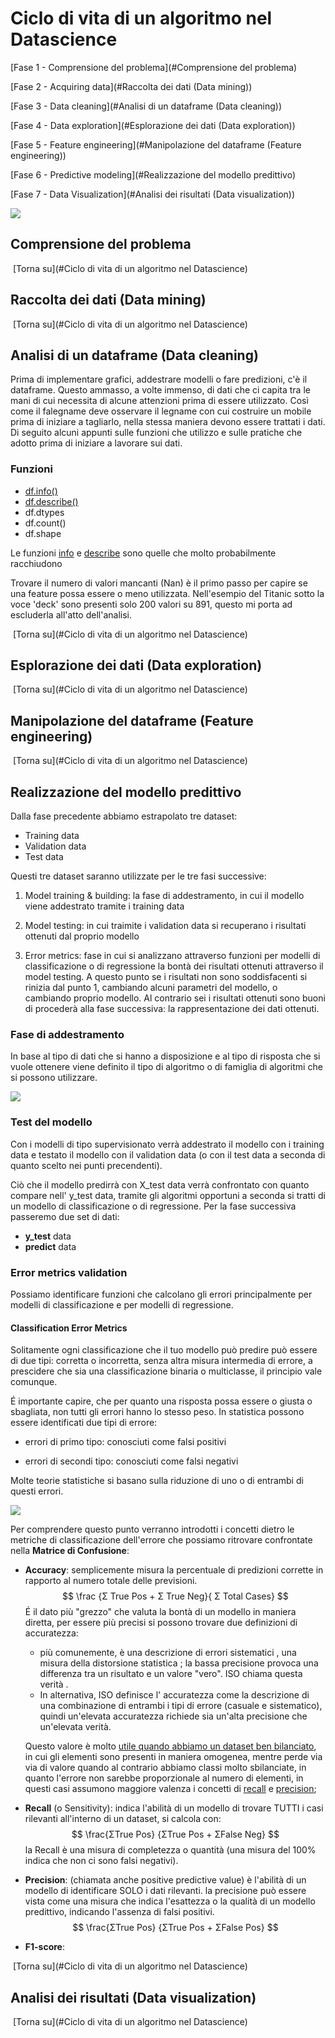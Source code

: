# Ciclo di vita di un algoritmo nel Datascience

[Fase 1 - Comprensione del problema](#Comprensione del problema)

[Fase 2 - Acquiring data](#Raccolta dei dati (Data mining))

[Fase 3 - Data cleaning](#Analisi di un dataframe (Data cleaning))

[Fase 4 - Data exploration](#Esplorazione dei dati (Data exploration))

[Fase 5 - Feature engineering](#Manipolazione del dataframe (Feature engineering))

[Fase 6 - Predictive modeling](#Realizzazione del modello predittivo)

[Fase 7 - Data Visualization](#Analisi dei risultati (Data visualization))



![](immagini/DataScience.png)

## Comprensione del problema



​																																					[Torna su](#Ciclo di vita di un algoritmo nel Datascience)

## Raccolta dei dati (Data mining)



​																																					[Torna su](#Ciclo di vita di un algoritmo nel Datascience)

## Analisi di un dataframe (Data cleaning)

Prima di implementare grafici, addestrare modelli o fare predizioni, c'è il dataframe. Questo ammasso, a volte immenso, di dati che ci capita tra le mani di cui necessita di alcune attenzioni prima di essere utilizzato. Così come il falegname deve osservare il legname con cui costruire un mobile prima di iniziare a tagliarlo, nella stessa maniera devono essere trattati i dati. Di seguito alcuni appunti sulle funzioni che utilizzo e sulle pratiche che adotto prima di iniziare a lavorare sui dati.

### Funzioni

* <u>df.info()</u>
* <u>df.describe()</u>
* df.dtypes
* df.count()
* df.shape

Le funzioni <u>info</u> e <u>describe</u> sono quelle che molto probabilmente racchiudono 

Trovare il numero di valori mancanti (Nan) è il primo passo per capire se una feature possa essere o meno utilizzata. Nell'esempio del Titanic sotto la voce 'deck' sono presenti solo 200 valori su 891, questo mi porta ad escluderla all'atto dell'analisi.

​																																					[Torna su](#Ciclo di vita di un algoritmo nel Datascience)

## Esplorazione dei dati (Data exploration)

​																																					[Torna su](#Ciclo di vita di un algoritmo nel Datascience)

## Manipolazione del dataframe (Feature engineering)

​																																					[Torna su](#Ciclo di vita di un algoritmo nel Datascience)

## Realizzazione del modello predittivo

Dalla fase precedente abbiamo estrapolato tre dataset:

* Training data
* Validation data
* Test data

Questi tre dataset saranno utilizzate per le tre fasi successive:

1.  Model training & building: la fase di addestramento, in cui il modello viene addestrato tramite i training data

2. Model testing: in cui traimite i validation data si recuperano i risultati ottenuti dal proprio modello

3. Error metrics: fase in cui si analizzano attraverso funzioni per modelli di classificazione o di regressione la bontà dei risultati ottenuti attraverso il model testing. A questo punto se i risultati non sono soddisfacenti si rinizia dal punto 1, cambiando alcuni parametri del modello, o cambiando proprio modello. Al contrario sei i risultati ottenuti sono buoni di procederà alla fase successiva: la rappresentazione dei dati ottenuti.

### Fase di addestramento

In base al tipo di dati che si hanno a disposizione e al tipo di risposta che si vuole ottenere viene definito il tipo di algoritmo o di famiglia di algoritmi che si possono utilizzare.

![](immagini/ModelliML.png)

### Test del modello

Con i modelli di tipo supervisionato verrà addestrato il modello con i training data e testato il modello con il validation data (o con il test data a seconda di quanto scelto nei punti precendenti).

Ciò che il modello predirrà con X_test data verrà confrontato con quanto compare nell' y_test data, tramite gli algoritmi opportuni a seconda si tratti di un modello di classificazione o di regressione. Per la fase successiva passeremo due set di dati:

* **y_test** data
* **predict** data

### Error metrics validation

Possiamo identificare funzioni che calcolano gli errori principalmente per modelli di classificazione e per modelli di regressione.

#### Classification Error Metrics

Solitamente ogni classificazione che il tuo modello può predire può essere di due tipi: corretta o incorretta, senza altra misura intermedia di errore, a prescidere che sia una classificazione binaria o multiclasse, il principio vale comunque.

É importante capire, che per quanto una risposta possa essere o giusta o sbagliata, non tutti gli errori hanno lo stesso peso. In statistica possono essere identificati due tipi di errore:

+ errori di primo tipo: conosciuti come falsi positivi

+ errori di secondi tipo: conosciuti come falsi negativi

Molte teorie statistiche si basano sulla riduzione di uno o di entrambi di questi errori.

![](immagini/Confusion-Matrix.png)

Per comprendere questo punto verranno introdotti i concetti dietro le metriche di classificazione dell'errore che possiamo ritrovare confrontate nella **Matrice di Confusione**:

* **Accuracy**: semplicemente misura la percentuale di predizioni corrette in rapporto al numero totale delle previsioni. 
  $$
  \frac {Σ True Pos + Σ True Neg}{
  Σ Total Cases}
  $$
  É il dato più "grezzo" che valuta la bontà di un modello in maniera diretta, per essere più precisi si possono trovare due definizioni di accuratezza: 

  - più comunemente, è una descrizione di errori sistematici , una misura della distorsione statistica ; la bassa precisione provoca una differenza tra un risultato e un valore "vero". ISO chiama questa verità .
  - In alternativa, ISO definisce l' accuratezza come la descrizione di una combinazione di entrambi i tipi di errore (casuale e sistematico), quindi un'elevata accuratezza richiede sia un'alta precisione che un'elevata verità.

  Questo valore è molto <u>utile quando abbiamo un dataset ben bilanciato</u>, in cui gli elementi sono presenti in maniera omogenea, mentre perde via via di valore quando al contrario abbiamo classi molto sbilanciate, in quanto l'errore non sarebbe proporzionale al numero di elementi, in questi casi assumono maggiore valenza i concetti di <u>recall</u> e <u>precision</u>;

* **Recall** (o Sensitivity): indica l'abilità di un modello di trovare TUTTI i casi rilevanti all'interno di un dataset, si calcola con:
  $$
  \frac{ΣTrue Pos} {ΣTrue Pos + ΣFalse Neg}
  $$
  la Recall è una misura di completezza o quantità (una misura del 100% indica che non ci sono falsi negativi).

* **Precision**:  (chiamata anche positive predictive value) è l'abilità di un modello di identificare SOLO i dati rilevanti. la precisione può essere vista come una misura che indica l'esattezza o la qualità di un modello predittivo, indicando l'assenza di falsi positivi.
  $$
  \frac{ΣTrue Pos} {ΣTrue Pos + ΣFalse Pos}
  $$
  

* **F1-score**:



​																																					[Torna su](#Ciclo di vita di un algoritmo nel Datascience)

## Analisi dei risultati (Data visualization)

​																																					[Torna su](#Ciclo di vita di un algoritmo nel Datascience)
